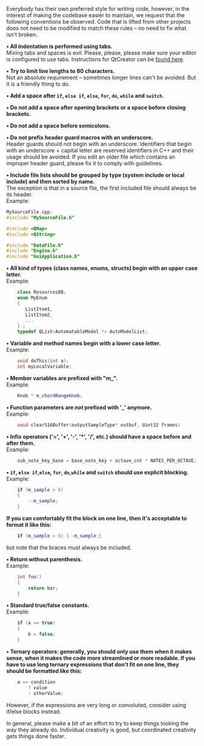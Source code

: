 Everybody has their own preferred style for writing code, however, in the interest of making the codebase easier to maintain, we request that the following conventions be observed. Code that is lifted from other projects does not need to be modified to match these rules – no need to fix what isn't broken.

**• All indentation is performed using tabs.**  
Mixing tabs and spaces is evil. Please, please, please make sure your editor is configured to use tabs.  Instructions for QtCreator can be [found here](https://github.com/LMMS/lmms/pull/2033#issuecomment-98895801).

**• Try to limit line lengths to 80 characters.**  
Not an absolute requirement – sometimes longer lines can't be avoided. But it is a friendly thing to do.  

**• Add a space after `if`, `else if`, `else`, `for`, `do`, `while` and `switch`.**

**• Do not add a space after opening brackets or a space before closing brackets.**

**• Do not add a space before semicolons.**

**• Do not prefix header guard macros with an underscore.**  
Header guards should not begin with an underscore. Identifiers that begin with an underscore + capital letter are reserved identifiers in C++ and their usage should be avoided. If you edit an older file which contains an improper header guard, please fix it to comply with guidelines.  

**• Include file lists should be grouped by type (system include or local include) and then sorted by name.**  
The exception is that in a source file, the first included file should always be its header.  
Example:
```c++
MySourceFile.cpp:
#include "MySourceFile.h"

#include <QMap>
#include <QString>

#include "DataFile.h"
#include "Engine.h"
#include "GuiApplication.h"
```

**• All kind of types (class names, enums, structs) begin with an upper case letter.**  
Example:

```c++
	class ResourcesDB;
	enum MyEnum
	{
	   ListItem1,
	   ListItem2,
	   ...
	} ;
	typedef QList<AutomatableModel *> AutoModelList;
```

**• Variable and method names begin with a lower case letter.**  
Example:
```c++
	void doThis(int a);
	int myLocalVariable;
```

**• Member variables are prefixed with "m_".**  
Example:
```c++
	Knob * m_chordRangeKnob;
```

**• Function parameters are _not_ prefixed with '_' anymore.**  
Example:
```c++
	void clearS16Buffer(outputSampleType* outbuf, Uint32 frames)
```

**• Infix operators ('=', '+', '-', '*', '/', etc.) should have a space before and after them.**  
Example:
```c++
	sub_note_key_base = base_note_key + octave_cnt * NOTES_PER_OCTAVE;
```

**• `if`, `else if`,`else`, `for`, `do`,`while` and `switch` should use explicit blocking.**  
Example:
```c++
	if (m_sample > 0)
	{
		--m_sample;
	}
```

**If you can comfortably fit the block on one line, then it's acceptable to format it like this:**  
```c++
	if (m_sample > 0) {--m_sample;}
```
but note that the braces must always be included.

**• Return without parenthesis.**  
Example:
```c++
	int foo()
	{
		return bar;
	}
```

**• Standard true/false constants.**  
Example:
```c++
	if (a == true)
	{
		b = false;
	}
```

**• Ternary operators: generally, you should only use them when it makes sense, when it makes the code more streamlined or more readable. If you have to use long ternary expressions that don't fit on one line, they should be formatted like this:**
```c++
	a == condition
		? value
		: otherValue;
```
However, if the expressions are very long or convoluted, consider using if/else blocks instead.

In general, please make a bit of an effort to try to keep things looking the way they already do. Individual creativity is good, but coordinated creativity gets things done faster.